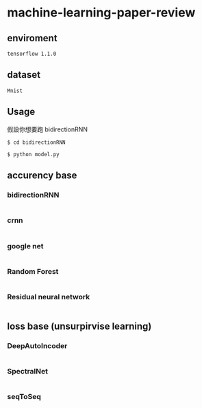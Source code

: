 # machine-learning-paper-review


## enviroment
```
tensorflow 1.1.0 
```
## dataset
```
Mnist
```
## Usage
假設你想要跑 bidirectionRNN
```
$ cd bidirectionRNN
```
```
$ python model.py
```
## accurency base
### bidirectionRNN
<img scr="bidirectionRNN/images/acc.png"/><br>
### crnn
<img scr="crnn/images/acc.png"/><br>
### google net
<img scr="google_net/images/acc.png"/><br>
### Random Forest
<img scr="Random Forest/img/acc.png"/><br>
### Residual neural network
<img scr="Residual neural network/images/acc.png"/><br>
## loss base (unsurpirvise learning)
### DeepAutoIncoder
<img scr="DeepAutoIncoder/img/loss.png"/><br>
### SpectralNet
<img scr="SpectralNet/images/spectral_loss.png"/><br>
<img scr="SpectralNet/images/without_SpectralNet.png"/><br>
### seqToSeq
<img scr="seqToSeq\seq2seq-signal-prediction\images\E1.png"/><br>